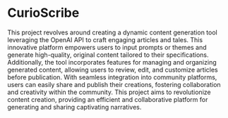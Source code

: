 # CurioScribe
This project revolves around creating a dynamic content generation tool leveraging the OpenAI API to craft engaging articles and tales. This innovative platform empowers users to input prompts or themes and generate high-quality, original content 
tailored to their specifications. Additionally, the tool incorporates features for managing and organizing generated content, allowing users to review, edit, and customize articles before publication. With seamless integration into community platforms, 
users can easily share and publish their creations, fostering collaboration and creativity within the community. This project aims to revolutionize content creation, providing an efficient and collaborative platform for generating and sharing captivating 
narratives.

